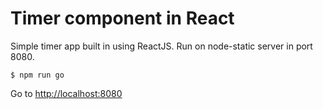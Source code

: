 # Timer component in React

Simple timer app built in using ReactJS. Run on node-static server in port 8080.

```
$ npm run go
```

Go to <http://localhost:8080>
